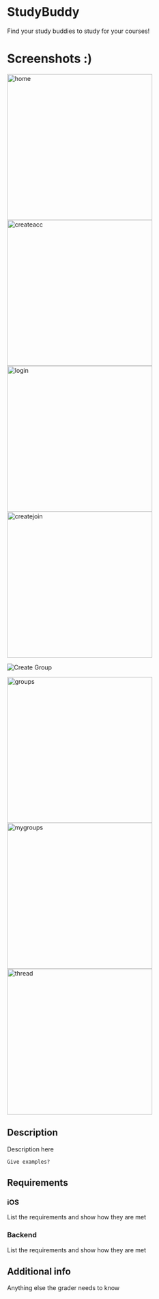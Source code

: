 # StudyBuddy

Find your study buddies to study for your courses!

# Screenshots :)
<img width="340" alt="home" src="https://user-images.githubusercontent.com/50306692/57203165-ab78ec00-6f7b-11e9-85d0-cc11eb2c0fa2.png">

<img width="340" alt="createacc" src="https://user-images.githubusercontent.com/50306692/57203181-dd8a4e00-6f7b-11e9-9e8d-2870b898bc8f.png">

<img width="340" alt="login" src="https://user-images.githubusercontent.com/50306692/57203177-d19e8c00-6f7b-11e9-84f2-038cf689d726.png">

<img width="340" alt="createjoin" src="https://user-images.githubusercontent.com/50306692/57203185-e844e300-6f7b-11e9-91e6-a390b5391f36.png">

![Create Group](https://user-images.githubusercontent.com/50306692/57203190-f5fa6880-6f7b-11e9-912e-5febc46a5a18.png)

<img width="340" alt="groups" src="https://user-images.githubusercontent.com/50306692/57203195-07dc0b80-6f7c-11e9-881b-3bf16f3012b6.png">

<img width="340" alt="mygroups" src="https://user-images.githubusercontent.com/50306692/57203228-47a2f300-6f7c-11e9-831a-1db75461065e.png">

<img width="340" alt="thread" src="https://user-images.githubusercontent.com/50306692/57203231-4a9de380-6f7c-11e9-8723-b0c5e1e1d6fa.png">


## Description

Description here

```
Give examples?
```

## Requirements

### iOS

List the requirements and show how they are met

### Backend

List the requirements and show how they are met

## Additional info

Anything else the grader needs to know

